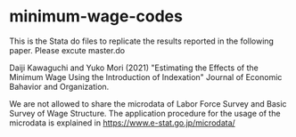 # minimum-wage-codes
This is the Stata do files to replicate the results reported in the following paper. Please excute master.do

Daiji Kawaguchi and Yuko Mori (2021) "Estimating the Effects of the Minimum Wage Using the Introduction of Indexation" Journal of Economic Bahavior and Organization.

We are not allowed to share the microdata of Labor Force Survey and Basic Survey of Wage Structure.
The application procedure for the usage of the microdata is explained in https://www.e-stat.go.jp/microdata/
